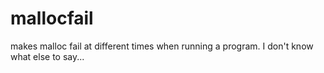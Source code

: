 # mallocfail
makes malloc fail at different times when running a program. I don't know what else to say...
